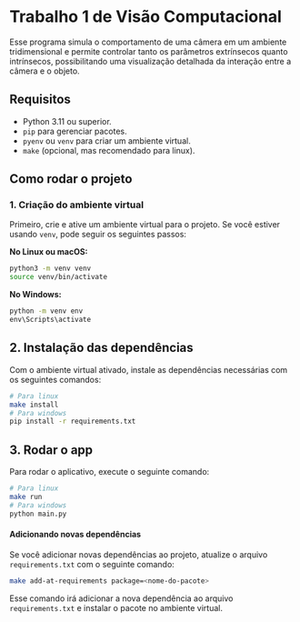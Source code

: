 # Trabalho 1 de Visão Computacional

Esse programa simula o comportamento de uma câmera em um ambiente tridimensional e permite controlar tanto os parâmetros extrínsecos quanto intrínsecos, possibilitando uma visualização detalhada da interação entre a câmera e o objeto.

## Requisitos

- Python 3.11 ou superior.
- `pip` para gerenciar pacotes.
- `pyenv` ou `venv` para criar um ambiente virtual.
- `make` (opcional, mas recomendado para linux).

## Como rodar o projeto

### 1. Criação do ambiente virtual

Primeiro, crie e ative um ambiente virtual para o projeto. Se você estiver usando `venv`, pode seguir os seguintes passos:

**No Linux ou macOS:**

```bash
python3 -m venv venv
source venv/bin/activate
```

**No Windows:**

```cmd
python -m venv env
env\Scripts\activate
```
## 2. Instalação das dependências

Com o ambiente virtual ativado, instale as dependências necessárias com os seguintes comandos:

```bash
# Para linux
make install
# Para windows
pip install -r requirements.txt
```
## 3. Rodar o app

Para rodar o aplicativo, execute o seguinte comando:

```bash
# Para linux
make run
# Para windows
python main.py
```

#### Adicionando novas dependências

Se você adicionar novas dependências ao projeto, atualize o arquivo `requirements.txt` com o seguinte comando:

```bash
make add-at-requirements package=<nome-do-pacote>
```
Esse comando irá adicionar a nova dependência ao arquivo `requirements.txt` e instalar o pacote no ambiente virtual.
